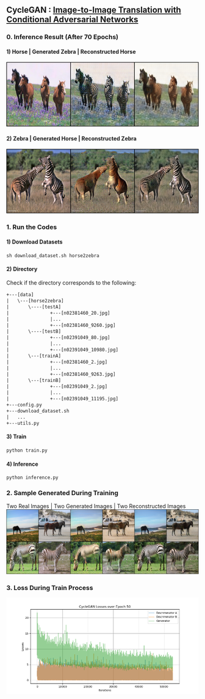 ## CycleGAN : [Image-to-Image Translation with Conditional Adversarial Networks](https://arxiv.org/abs/1611.07004)

### 0. Inference Result (After 70 Epochs)
#### 1) Horse | Generated Zebra | Reconstructed Horse 
<img src = './results/inference/Horse2Zebra/CycleGAN_Horse2Zebra_Results_075.png'>

#### 2) Zebra | Generated Horse | Reconstructed Zebra 
<img src = './results/inference/Zebra2Horse/CycleGAN_Zebra2Horse_Results_063.png'>

### 1. Run the Codes
#### 1) Download Datasets
```
sh download_dataset.sh horse2zebra
```
#### 2) Directory
Check if the directory corresponds to the following:
```
+---[data]
|   \---[horse2zebra]
|       \----[testA]
|               +---[n02381460_20.jpg]
|               |...
|               +---[n02381460_9260.jpg]
|       \----[testB]
|               +---[n02391049_80.jpg]
|               |...
|               +---[n02391049_10980.jpg]
|       \---[trainA]
|               +---[n02381460_2.jpg]
|               |...
|               +---[n02381460_9263.jpg]
|       \---[trainB]
|               +---[n02391049_2.jpg]
|               |...
|               +---[n02391049_11195.jpg]
+---config.py
+---download_dataset.sh
|   ...
+---utils.py
```
#### 3) Train
```
python train.py
```
#### 4) Inference
```
python inference.py
```

### 2. Sample Generated During Training
Two Real Images | Two Generated Images | Two Reconstructed Images 
<img src = './results/samples/CycleGAN_Horse2Zebra_Epoch_077.png'>

### 3. Loss During Train Process
<img src = './results/plots/CycleGAN_Losses_Epoch_50.png'>
